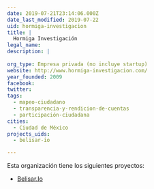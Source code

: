```yaml
---
date: 2019-07-21T23:14:06.000Z
date_last_modified: 2019-07-22
uid: hormiga-investigacion
title: |
  Hormiga Investigación
legal_name: 
description: |
  
org_type: Empresa privada (no incluye startup)
website: http://www.hormiga-investigacion.com/
year_founded: 2009
facebook: 
twitter: 
tags:
  - mapeo-ciudadano
  - transparencia-y-rendicion-de-cuentas
  - participación-ciudadana
cities: 
  - Ciudad de México
projects_uids:
  - belisar-io

---
```


Esta organización tiene los siguientes proyectos:

- [Belisar.Io](/proyectos/belisar-io)
